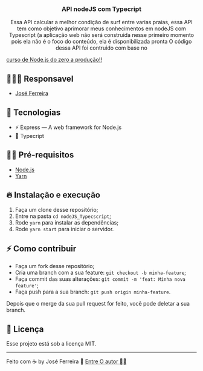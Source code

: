 
<h3 align="center">
API nodeJS com Typecript
</h3>

<p align="center"> Essa API calcular a melhor condição de surf entre varias praias, essa API tem como objetivo aprimorar meus conhecimentos em nodeJS com Typescript (a aplicação web não será construida nesse primeiro momento pois ela não é o foco do conteúdo, ela é disponibilizada pronta O código dessa API foi contruido com base no 

[curso de Node.js do zero a produção!!](https://www.youtube.com/watch?v=W2ld5xRS3cY&list=PLz_YTBuxtxt6_Zf1h-qzNsvVt46H8ziKh&index=1&ab_channel=WaldemarNeto-DevLab)</p>

## 👨🏼‍💻 Responsavel

- [José Ferreira](https://github.com/joseferreira01/)

## 🚀 Tecnologias

- ⚡ Express — A web framework for Node.js
- 🔨 Typecript

## ✋🏻 Pré-requisitos

- [Node.js](https://nodejs.org/en/)
- [Yarn](https://yarnpkg.com/pt-BR/docs/install)

## 🔥 Instalação e execução

1. Faça um clone desse repositório;
2. Entre na pasta `cd nodeJS_Typecscript`;
3. Rode `yarn` para instalar as dependências;
4. Rode `yarn start` para iniciar o servidor.

## ⚡️ Como contribuir

- Faça um fork desse repositório;
- Cria uma branch com a sua feature: `git checkout -b minha-feature`;
- Faça commit das suas alterações: `git commit -m 'feat: Minha nova feature'`;
- Faça push para a sua branch: `git push origin minha-feature`.

Depois que o merge da sua pull request for feito, você pode deletar a sua branch.

## 📝 Licença

Esse projeto está sob a licença MIT.

---

Feito com ☕ by José Ferreira 👋 [Entre O autor 🙋‍♂](https://github.com/joseferreira01/)
